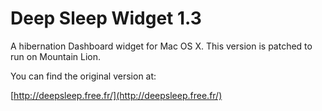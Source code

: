 # Deep Sleep Widget 1.3

A hibernation Dashboard widget for Mac OS X. This version is patched to run on Mountain Lion.

You can find the original version at:

[http://deepsleep.free.fr/](http://deepsleep.free.fr/)

